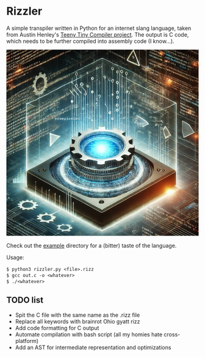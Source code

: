 # Rizzler
A simple transpiler written in Python for an internet slang language, taken from Austin Henley's <a href="https://austinhenley.com/blog/teenytinycompiler1.html">Teeny Tiny Compiler project</a>. The output is C code, which needs to be further compiled into assembly code (I know...).

![figuring out computers](transpiler.png "Rizzlers")

Check out the  [example](example/) directory for a (bitter) taste of the language.

Usage:
```
$ python3 rizzler.py <file>.rizz
$ gcc out.c -o <whatever>
$ ./<whatever>
```
## TODO list
 - Spit the C file with the same name as the .rizz file
 - Replace all keywords with brainrot Ohio gyatt rizz
 - Add code formatting for C output
 - Automate compilation with bash script (all my homies hate cross-platform)
 - Add an AST for intermediate representation and optimizations